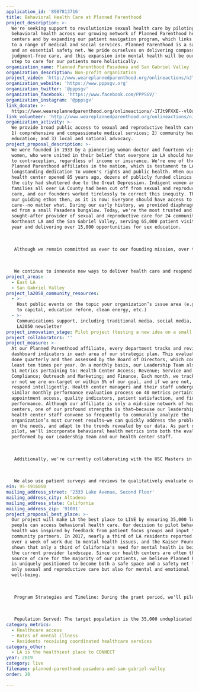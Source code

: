 ```yaml
---
application_id: '8987813716'
title: Behavioral Health Care at Planned Parenthood
project_description: >-
  We're seeking support to revolutionize sexual health care by piloting
  behavioral health across our growing network of Planned Parenthood health
  centers and by expanding our patient navigation program, which links patients
  to a range of medical and social services. Planned Parenthood is a safe space
  and an essential safety net. We pride ourselves on delivering compassionate,
  judgment-free care, and this expansion into mental health will be our next
  step to care for our patients more holistically.
organization_name: Planned Parenthood Pasadena and San Gabriel Valley
organization_description: Non-profit organization
project_video: 'http://www.weareplannedparenthood.org/onlineactions/nJT69mwMk0SfsDltv9tFnA2'
organization_website: 'https://www.pppsgv.org'
organization_twitter: '@pppsgv'
organization_facebook: 'https://www.facebook.com/PPPSGV/'
organization_instagram: '@pppsgv'
link_donate: >-
  https://www.weareplannedparenthood.org/onlineactions/-1TJt9FXXE--vl0dHnHSFQ2?sourceid=1000065&affiliateID=090090&_ga=2.204750736.1413886104.1552425639-2024363711.1549414005&_gac=1.214389989.1551472347.Cj0KCQiAzePjBRCRARIsAGkrSm6Q0-ejXJY6kBcKKc_0y73P89ytn0AEEp6DIo19hbGDu3Yvhp5-5CUaAh4vEALw_wcB
link_volunteer: 'http://www.weareplannedparenthood.org/onlineactions/nJT69mwMk0SfsDltv9tFnA2'
organization_activity: >-
  We provide broad public access to sexual and reproductive health care through
  1) comprehensive and compassionate medical services; 2) community health
  education; and 3) local and national advocacy.
project_proposal_description: >-
  We were founded in 1933 by a pioneering woman doctor and fourteen visionary
  women, who were united in their belief that everyone in LA should have access
  to contraception, regardless of income or insurance. We're one of the oldest
  Planned Parenthood affiliates in the nation, which is testament to LA's
  longstanding dedication to women's rights and public health. When our first
  health center opened 85 years ago, dozens of publicly funded clinics across
  the city had shuttered due to the Great Depression. Indigent women and
  families all over LA County had been cut off from sexual and reproductive
  care, and our founders worked tirelessly to correct this inequity. This was
  our guiding ethos then, as it is now: Everyone should have access to health
  care--no matter what. During our early history, we provided diaphragms and sex
  ed from a small Pasadena bungalow. Today, we're the most trusted and
  sought-after provider of sexual and reproductive care for 24 communities in
  Northeast LA and the San Gabriel Valley, serving 65,000 patient visits each
  year and delivering over 15,000 opportunities for sex education. 
   
   
   
   Although we remain committed as ever to our founding mission, over the past eight decades, we've evolved our medical services to deliver more comprehensive, compassionate, and first-rate health care. For instance, in 1961, less than a year after oral contraceptives received FDA-approval, women across the San Gabriel Valley could access the pill with revolutionary ease, not only at our health centers but also through community partnerships we forged with libraries, grocery stores, and even churches.
   
   
   
   We continue to innovate new ways to deliver health care and respond to patient and public health needs. In doing so, we're breaking down structural barriers to accessing care by making it more timely, relevant, and equitable for all people. In recent history, we've made strides to deliver more inclusive care for our LGBTQ+ patients. Last year, we became the only public provider of PEP/PrEP HIV-prevention medicine in our service area, and this year, we launched trans care, including hormone therapy. For this work, we were recently awarded the Health Care Innovation Award from the national Planned Parenthood federation.
project_areas:
  - East LA
  - San Gabriel Valley
project_la2050_community_resources:
  - >-
    Host public events on the topic your organization’s issue area (e.g. access
    to capital, education reform, clean energy, etc.) 
  - >-
    Communications support, including traditional media, social media, and
    LA2050 newsletter
project_innovation_stage: Pilot project (testing a new idea on a small scale to prove feasibility)
project_collaborators: ''
project_measure: >-
  At our Planned Parenthood affiliate, every department tracks and reviews
  dashboard indicators in each area of our strategic plan. This evaluation is
  done quarterly and then assessed by the Board of Directors, which convenes at
  least ten times per year. On a monthly basis, our Leadership Team also reviews
  51 metrics pertaining to: Health Center Access; Revenue; Service and Quality;
  Compliance; Outreach and Marketing; and Finance. Each month, we track whether
  or not we are on-target or within 5% of our goal, and if we are not, we
  respond intelligently. Health center managers and their staff undergo a
  similar monthly performance evaluation process on 40 metrics pertaining to:
  appointment access, quality indicators, patient satisfaction, and financial
  performance. Although our affiliate is only a mid-size network of health
  centers, one of our profound strengths is that—because our leadership and
  health center staff convene so frequently to communally analyze the
  organization’s most current results—we can quickly address the problems, act
  on the needs, and adapt to the trends revealed by our data. As part of this
  pilot, we'll incorporate behavioral health metrics into both the evaluations
  performed by our Leadership Team and our health center staff. 
   
   
   
   Additionally, we're currently collaborating with the USC Masters in Social Work program to develop an evaluative tool to define and track outcomes related to our expanded patient navigation work. This evaluative tool will be incorporated before the end of 2019 and will enable us to better assess our ability to successfully hand-off patients to both external health care and social service providers. 
   
   
   
   We also use patient surveys and reviews to qualitatively evaluate our services and our health centers, and we frequently engage patients in focus groups and maintain an active patient advisory council.
ein: 95-1916050
mailing_address_street: '2333 Lake Avenue, Second Floor'
mailing_address_city: Altadena
mailing_address_state: California
mailing_address_zip: '91001'
project_proposal_best_place: >-
  Our project will make LA the best place to LIVE by ensuring 35,000 local
  people can access behavioral health care. Our decision to pilot behavioral
  health was inspired by feedback from patient focus groups and input from
  community partners. In 2017, nearly a third of LA residents reported missing
  over a week of work due to mental health issues, and the Kaiser Foundation has
  shown that only a third of California's need for mental health is being met by
  the current provider landscape. Since our health centers are often the only
  source of care for the majority of our patients, we believe Planned Parenthood
  is uniquely positioned to become both a safe space and a safety net for not
  only sexual and reproductive care but also for mental and emotional
  well-being. 
   
   
   
   Program Strategies and Timeline: During the grant period, we'll pilot a two-phased approach to launch behavioral health. Throughout 2019, we'll screen all adult patients for depression and anxiety, provide direct interventions, and offer warm hand-offs to our referral partners. This pilot will provide the data to develop a long-term service delivery plan that responds to local gaps in care. We'll also test innovative interventions, such as offering patients drop-in support groups for symptoms-based issues like grief or shame and linking patients to licensed clinical social workers via telehealth. During this period, we'll expand our referral network and continue to develop our patient navigation program, so that we can successfully connect patients into counseling as well as to a range of support services that can directly address other social determinants of health, including housing/food insecurity and substance abuse. At the grant end, we'll enter the second phase, offering in-network, ongoing counseling sessions for all patients. 
   
   
   
   Population Served: The target population is the 35,000 unduplicated patients we serve each year from our four sites in Pasadena, Eagle Rock, Alhambra, and Glendora. We're opening three new health centers in the next three years, first in Baldwin Park, then in Glendale and Highland Park, and LA2050 support will provide for these future patients as well. Our typical patient is a young woman seeking birth control. Despite this trend, over 13% of our patients are men, and 12% are over the age of 35. Our service area houses one-fifth of LA County’s population and is one of the most ethnically and racially diverse areas in the country. Over 50% of our patients identify as Hispanic/Latinx. In terms of race, 52% of our patients are White (including Hispanic); 25% Multiracial; 16% Asian/Pacific Islander; 6% Black; and 1% Other. Cities in our service area feature some of the highest income inequality in the state, and this disparity creates barriers to care. In the last year, 92% of our patients lived at 200% or below the Federal Poverty Level and 66% lived at 100% or below. For a family of four, living at 100% the poverty level translates to less than $25,750 a year.
category_metrics:
  - Healthcare access
  - Rates of mental illness
  - Residents receiving coordinated healthcare services
category_other:
  - LA is the healthiest place to CONNECT
year: 2019
category: live
filename: planned-parenthood-pasadena-and-san-gabriel-valley
order: 20

---
```

